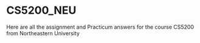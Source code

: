 # CS5200_NEU
Here are all the assignment and Practicum answers for the course CS5200 from Northeastern University

